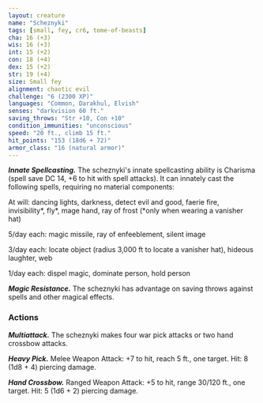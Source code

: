 ```yaml
---
layout: creature
name: "Scheznyki"
tags: [small, fey, cr6, tome-of-beasts]
cha: 16 (+3)
wis: 16 (+3)
int: 15 (+2)
con: 18 (+4)
dex: 15 (+2)
str: 19 (+4)
size: Small fey
alignment: chaotic evil
challenge: "6 (2300 XP)"
languages: "Common, Darakhul, Elvish"
senses: "darkvision 60 ft."
saving_throws: "Str +10, Con +10"
condition_immunities: "unconscious"
speed: "20 ft., climb 15 ft."
hit_points: "153 (18d6 + 72)"
armor_class: "16 (natural armor)"
---
```


***Innate Spellcasting.*** The scheznyki's innate spellcasting ability is Charisma (spell save DC 14, +6 to hit with spell attacks). It can innately cast the following spells, requiring no material components:

At will: dancing lights, darkness, detect evil and good, faerie fire, invisibility*, fly*, mage hand, ray of frost (*only when wearing a vanisher hat)

5/day each: magic missile, ray of enfeeblement, silent image

3/day each: locate object (radius 3,000 ft to locate a vanisher hat), hideous laughter, web

1/day each: dispel magic, dominate person, hold person

***Magic Resistance.*** The scheznyki has advantage on saving throws against spells and other magical effects.

### Actions

***Multiattack.*** The scheznyki makes four war pick attacks or two hand crossbow attacks.

***Heavy Pick.*** Melee Weapon Attack: +7 to hit, reach 5 ft., one target. Hit: 8 (1d8 + 4) piercing damage.

***Hand Crossbow.*** Ranged Weapon Attack: +5 to hit, range 30/120 ft., one target. Hit: 5 (1d6 + 2) piercing damage.

